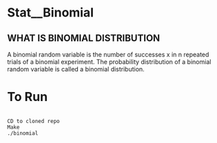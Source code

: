 # Stat__Binomial

## WHAT IS BINOMIAL DISTRIBUTION

A binomial random variable is the number of successes x in n repeated trials of a binomial experiment. 
The probability distribution of a binomial random variable is called a binomial distribution.

# To Run

```

CD to cloned repo 
Make
./binomial

```
